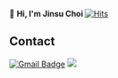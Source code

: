 👋 <strong>Hi, I'm Jinsu Choi </strong> [![Hits](https://hits.seeyoufarm.com/api/count/incr/badge.svg?url=https%3A%2F%2Fgithub.com%2Fjinsuc28%2Fhit-counter&count_bg=%2379C83D&title_bg=%23555555&icon=&icon_color=%23E7E7E7&title=hits&edge_flat=false)](https://hits.seeyoufarm.com)

## Contact
[![Gmail Badge](https://img.shields.io/badge/Gmail-d14836?style=flat-square&logo=Gmail&logoColor=white&link=mailto:jinsuc28@gmail.com)](mailto:jinsuc28@gmail.com)
  <a href="https://jinsuc.tistory.com/"><img src="https://img.shields.io/badge/Tech%20Blog-FF6C00?style=flat-square&logo=TV Time&logoColor=white&link=https://jinsuc.tistory.com/"/></a>
